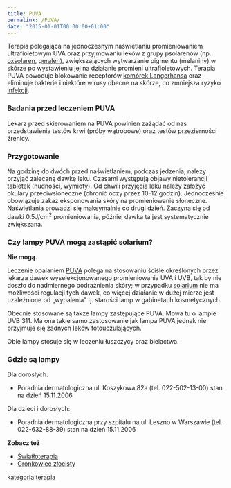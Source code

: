 ```yaml
---
title: PUVA
permalink: /PUVA/
date: "2015-01-01T00:00:00+01:00"
---
```


Terapia polegająca na jednoczesnym naświetlaniu promieniowaniem ultrafioletowym UVA oraz przyjmowaniu leków z grupy psolarenów (np. [oxsolaren](/atopedia/oxsolaren "wikilink"), [geralen](/atopedia/geralen "wikilink")), zwiększających wytwarzanie pigmentu (melaniny) w skórze po wystawieniu jej na działanie promieni ultrafioletowych. Terapia PUVA powoduje blokowanie receptorów [komórek Langerhansa](/atopedia/komórki_Langerhansa "wikilink") oraz eliminuje bakterie i niektóre wirusy obecne na skórze, co zmniejsza ryzyko [infekcji](/atopedia/infekcja_skóry "wikilink").

### Badania przed leczeniem PUVA

Lekarz przed skierowaniem na PUVA powinien zażądać od nas przedstawienia testów krwi (próby wątrobowe) oraz testów przezierności źrenicy.

### Przygotowanie

Na godzinę do dwóch przed naświetlaniem, podczas jedzenia, należy przyjąć zalecaną dawkę leku. Czasami występują objawy nietolerancji tabletek (nudności, wymioty). Od chwili przyjęcia leku należy założyć okulary przeciwsłoneczne (chronić oczy przez 10-12 godzin). Jednocześnie obowiązuje zakaz eksponowania skóry na promieniowanie słoneczne. Naświetlania prowadzi się maksymalnie co drugi dzień. Zaczyna się od dawki 0.5J/cm<sup>2</sup> promieniowania, później dawka ta jest systematycznie zwiększana.

### Czy lampy PUVA mogą zastąpić solarium?

**Nie mogą.**

Leczenie opalaniem [PUVA](/atopedia/PUVA "wikilink") polega na stosowaniu ściśle określonych przez lekarza dawek wyselekcjonowanego promieniowania UVA i UVB, tak by nie doszło do nadmiernego podrażnienia skóry; w przypadku [solarium](/atopedia/solarium "wikilink") nie ma możliwości regulacji tych dawek, co więcej działanie w dużej mierze jest uzależnione od „wypalenia” tj. starości lamp w gabinetach kosmetycznych.

Obecnie stosowane są także lampy zastępujące PUVA. Mowa tu o lampie UVB 311. Ma ona takie samo zastosowanie jak lampa PUVA jednak nie przyjmuje się żadnych leków fotouczulających.

Obie lampy stosuje się w leczeniu łuszczycy oraz bielactwa.

### Gdzie są lampy

Dla dorosłych:

-   Poradnia dermatologiczna ul. Koszykowa 82a (tel. 022-502-13-00) stan na dzień 15.11.2006

Dla dzieci i dorosłych:

-   Poradnia dermatologiczna przy szpitalu na ul. Leszno w Warszawie (tel. 022-632-88-39) stan na dzień 15.11.2006

**Zobacz też**

-   [Światłoterapia](/atopedia/Światłoterapia "wikilink")
-   [Gronkowiec złocisty](/atopedia/Gronkowiec_złocisty "wikilink")

[kategoria:terapia](/atopedia/kategoria:terapia "wikilink")